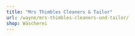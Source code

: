 ```yaml
---
title: "Mrs Thimbles Cleaners & Tailor"
url: /wayne/mrs-thimbles-cleaners-und-tailor/
shop: Wäscherei
---
```

